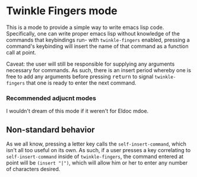 # Twinkle Fingers mode

This is a mode to provide a simple way to write emacs lisp
code. Specifically, one can write proper emacs lisp without knowledge
of the commands that keybindings run- with `twinkle-fingers` enabled,
pressing a command's keybinding will insert the name of that command
as a function call at point.

Caveat: the user will still be responsible for supplying any arguments
necessary for commands. As such, there is an insert period whereby one
is free to add any arguments before pressing <kbd>return</kbd> to
signal `twinkle-fingers` that one is ready to enter the next command.

### Recommended adjucnt modes

I wouldn't dream of this mode if it weren't for Eldoc mdoe.

## Non-standard behavior

As we all know, pressing a letter key calls the `self-insert-command`,
which isn't all too useful on its own. As such, if a user presses a
key correlating to `self-insert-command` inside of `twinkle-fingers`,
the command entered at point will be `(insert "|")`, which will allow
him or her to enter any number of characters desired.
